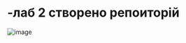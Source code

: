 # -лаб 2 створено репоиторій
![image](https://github.com/Bohdankorzhynskyi/-/assets/128472686/bd49af14-07af-4251-b2f2-c79c8e711433)

